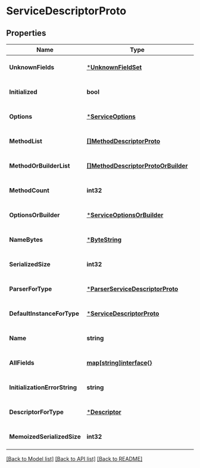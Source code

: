 # ServiceDescriptorProto

## Properties
Name | Type | Description | Notes
------------ | ------------- | ------------- | -------------
**UnknownFields** | [***UnknownFieldSet**](UnknownFieldSet.md) |  | [optional] [default to null]
**Initialized** | **bool** |  | [optional] [default to null]
**Options** | [***ServiceOptions**](ServiceOptions.md) |  | [optional] [default to null]
**MethodList** | [**[]MethodDescriptorProto**](MethodDescriptorProto.md) |  | [optional] [default to null]
**MethodOrBuilderList** | [**[]MethodDescriptorProtoOrBuilder**](MethodDescriptorProtoOrBuilder.md) |  | [optional] [default to null]
**MethodCount** | **int32** |  | [optional] [default to null]
**OptionsOrBuilder** | [***ServiceOptionsOrBuilder**](ServiceOptionsOrBuilder.md) |  | [optional] [default to null]
**NameBytes** | [***ByteString**](ByteString.md) |  | [optional] [default to null]
**SerializedSize** | **int32** |  | [optional] [default to null]
**ParserForType** | [***ParserServiceDescriptorProto**](ParserServiceDescriptorProto.md) |  | [optional] [default to null]
**DefaultInstanceForType** | [***ServiceDescriptorProto**](ServiceDescriptorProto.md) |  | [optional] [default to null]
**Name** | **string** |  | [optional] [default to null]
**AllFields** | [**map[string]interface{}**](interface{}.md) |  | [optional] [default to null]
**InitializationErrorString** | **string** |  | [optional] [default to null]
**DescriptorForType** | [***Descriptor**](Descriptor.md) |  | [optional] [default to null]
**MemoizedSerializedSize** | **int32** |  | [optional] [default to null]

[[Back to Model list]](../README.md#documentation-for-models) [[Back to API list]](../README.md#documentation-for-api-endpoints) [[Back to README]](../README.md)


